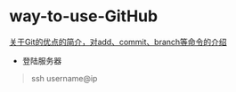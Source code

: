# way-to-use-GitHub

[关于Git的优点的简介，对add、commit、branch等命令的介绍](http://www.liaoxuefeng.com/wiki/0013739516305929606dd18361248578c67b8067c8c017b000/00137396287703354d8c6c01c904c7d9ff056ae23da865a000)

- 登陆服务器
> ssh username@ip
